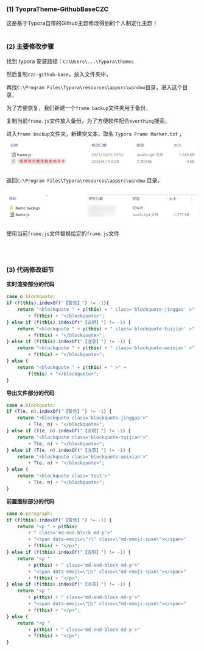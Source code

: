 ### (1) TyopraTheme-GithubBaseCZC
这是基于Typora自带的Github主题修改得到的个人制定化主题！
　　

# 

### (2) 主要修改步骤

找到 typora 安装路径：`C:\Users\...\Typora\themes`

然后复制`czc-github-base`，放入文件夹中，

再找`C:\Program Files\Typora\resources\appsrc\window`目录，进入这个目录，

为了方便恢复，我们新建一个`frame backup`文件夹用于备份，

复制当前`frame.js`文件放入备份，为了方便软件配合`everthing`搜索，

进入`frame backup`文件夹，新建空文本，取名 `Typora Frame Marker.txt` ，

<img src="images/image-20220415020027673.png" alt="image-20220415020027673" style="zoom:65%;" />

返回`C:\Program Files\Typora\resources\appsrc\window` 目录，

<img src="images/image-20220415014351304.png" alt="image-20220415014351304" style="zoom:70%;" />

使用当前`frame.js`文件替换给定的`frame.js`文件

　　
　　
# 


### (3) 代码修改细节
**实时渲染部分的代码**

```javascript
case o.blockquote:
if (f(this).indexOf("【警告】") != -1){
    return "<blockquote " + p(this) + " class='blockquote-jinggao' >"
        + f(this) + "</blockquote>";
} else if (f(this).indexOf("【说明】") != -1) {
    return "<blockquote " + p(this) + " class='blockquote-tuijian' >"
        + f(this) + "</blockquote>";
} else if (f(this).indexOf("【注意】") != -1) {
    return "<blockquote " + p(this) + " class='blockquote-weixian' >"
        + f(this) + "</blockquote>";
} else {
    return "<blockquote " + p(this) + " >" +
        f(this) + "</blockquote>";
}
```

**导出文件部分的代码**

```javascript
case a.blockquote:
if (T(e, n).indexOf("【警告】") != -1) {
    return "<blockquote class='blockquote-jinggao'>"
        + T(e, n) + "</blockquote>";
} else if (T(e, n).indexOf("【说明】") != -1) {
    return "<blockquote class='blockquote-tuijian'>"
        + T(e, n) + "</blockquote>";
} else if (T(e, n).indexOf("【注意】") != -1) {
    return "<blockquote class='blockquote-weixian'>"
        + T(e, n) + "</blockquote>";
} else {
    return "<blockquote class='test'>"
        + T(e, n) + "</blockquote>";
}
```

**前置图标部分的代码**

```javascript
case o.paragraph:
if (f(this).indexOf("【警告】") != -1) {
    return "<p " + p(this)
        + " class='md-end-block md-p'>"
        + "<span data-emoji=\"⚡\" class=\"md-emoji-span\"></span>"
        + f(this) + "</p>";
} else if (f(this).indexOf("【说明】") != -1) {
    return "<p "
        + p(this) + " class='md-end-block md-p'>"
        + "<span data-emoji=\"🔎\" class=\"md-emoji-span\"></span>"
        + f(this) + "</p>";
} else if (f(this).indexOf("【注意】") != -1) {
    return "<p "
        + p(this) + " class='md-end-block md-p'>"
        + "<span data-emoji=\"👻\" class=\"md-emoji-span\"></span>"
        + f(this) + "</p>";
} else {
    return "<p "
        + p(this) + " class='md-end-block md-p'>"
        + f(this) + "</p>";
}
```
